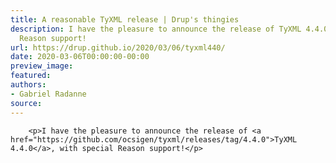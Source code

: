```yaml
---
title: A reasonable TyXML release | Drup's thingies
description: I have the pleasure to announce the release of TyXML 4.4.0, with special
  Reason support!
url: https://drup.github.io/2020/03/06/tyxml440/
date: 2020-03-06T00:00:00-00:00
preview_image:
featured:
authors:
- Gabriel Radanne
source:
---
```



        
        
        
        <p>I have the pleasure to announce the release of <a href="https://github.com/ocsigen/tyxml/releases/tag/4.4.0">TyXML 4.4.0</a>, with special Reason support!</p>


        
        
